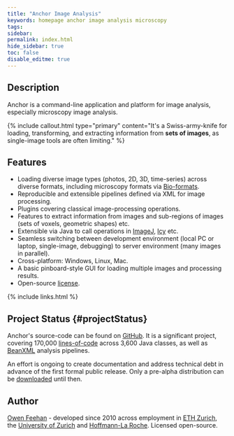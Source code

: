 ```yaml
---
title: "Anchor Image Analysis"
keywords: homepage anchor image analysis microscopy
tags:
sidebar:
permalink: index.html
hide_sidebar: true
toc: false
disable_editme: true
---
```


## Description

Anchor is a command-line application and platform for image analysis, especially microscopy image analysis.

{% include callout.html type="primary" content="It's a Swiss-army-knife for loading, transforming, and extracting information from **sets of images**, as single-image tools are often limiting." %}

## Features
- Loading diverse image types (photos, 2D, 3D, time-series) across diverse formats, including microscopy formats via [Bio-formats](https://www.openmicroscopy.org/bio-formats/).
- Reproducible and extensible pipelines defined via XML for image processing.
- Plugins covering classical image-processing operations.
- Features to extract information from images and sub-regions of images (sets of voxels, geometric shapes) etc.
- Extensible via Java to call operations in [ImageJ](https://imagej.net/Welcome), [Icy](http://icy.bioimageanalysis.org/) etc.
- Seamless switching between development environment (local PC or laptop, single-image, debugging) to server environment (many images in parallel).
- Cross-platform: Windows, Linux, Mac.
- A basic pinboard-style GUI for loading multiple images and processing results.
- Open-source [license](/download.html#licensing).

{% include links.html %}

## Project Status {#projectStatus}

Anchor's source-code can be found on [GitHub](https://github.com/anchoranalysis). It is a significant project, covering 170,000 [lines-of-code](/developer_guide_architecture_modules.html#moduleStatistics) across 3,600 Java classes, as well as [BeanXML](/developer_guide_intro_anchor_beans.html) analysis pipelines.


An effort is ongoing to create documentation and address technical debt in advance of the first formal public release. Only a pre-alpha distribution can be [downloaded](/download.html) until then.

## Author

[Owen Feehan](http://www.owenfeehan.com) - developed since 2010 across employment in [ETH Zurich](https://ethz.ch/en.html), the [University of Zurich](https://www.uzh.ch/en.html) and [Hoffmann-La Roche](https://www.roche.com/). Licensed open-source.
